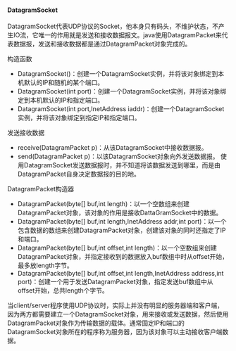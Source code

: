 
#### DatagramSocket
DatagramSocket代表UDP协议的Socket，他本身只有码头，不维护状态，不产生IO流，它唯一的作用就是发送和接收数据报文。java使用DatagramPacket来代表数据报，发送和接收数据都是通过DatagramPacket对象完成的。

构造函数
* DatagramSocket()：创建一个DatagramSocket实例，并将该对象绑定到本机默认的IP和随机的某个端口。
* DatagramSocket(int port)：创建一个DatagramSocket实例，并将该对象绑定到本机默认的IP和指定端口。
* DatagramSocket(int port,InetAddress iaddr)：创建一个DatagramSocket实例，并将该对象绑定到指定IP和指定端口。

发送接收数据    
* receive(DatagramPacket p)：从该DatagramSocket中接收数据报。
* send(DatagramPacket p)：以该DatagramSocket对象向外发送数据报。
使用DatagramSocket发送数据报时，并不知道将该数据发送到哪里，而是由DatagramPacket自身决定数据报的目的地。

DatagramPacket构造器    
* DatagramPacket(byte[] buf,int length)：以一个空数组来创建DatagramPacket对象，该对象的作用是接收DattaGramSocket中的数据。
* DatagramPacket(byte[] buf,int length,InetAddress addr,int port)：以一个包含数据的数组来创建DatagramPacket对象，创建该对象的同时还指定了IP和端口。
* DatagramPacket(byte[] buf,int offset,int length)：以一个空数组来创建DatagramPacket对象，并指定接收到的数据放入buf数组中时从offset开始，最多放length字节。
* DatagramPacket(byte[] buf,int offset,int length,InetAddress address,int port)：创建一个用于发送DatagramPacket对象，指定发送buf数组中从offset开始，总共length个字节。

当client/server程序使用UDP协议时，实际上并没有明显的服务器端和客户端，因为两方都需要建立一个DatagramSocket对象，用来接收或发送数据，然后使用DatagramPacket对象作为传输数据的载体。通常固定IP和端口的DatagramSocket对象所在的程序称为服务器，因为该对象可以主动接收客户端数据。